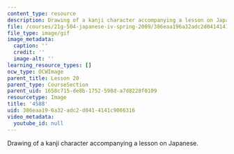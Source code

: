 ```yaml
---
content_type: resource
description: Drawing of a kanji character accompanying a lesson on Japanese.
file: /courses/21g-504-japanese-iv-spring-2009/386eaa196a32adc2d0414141c9066316_4588.gif
file_type: image/gif
image_metadata:
  caption: ''
  credit: ''
  image-alt: ''
learning_resource_types: []
ocw_type: OCWImage
parent_title: Lesson 20
parent_type: CourseSection
parent_uid: 1658c715-de8b-1752-598d-a7d8228f0109
resourcetype: Image
title: '4588'
uid: 386eaa19-6a32-adc2-d041-4141c9066316
video_metadata:
  youtube_id: null
---
```

Drawing of a kanji character accompanying a lesson on Japanese.

